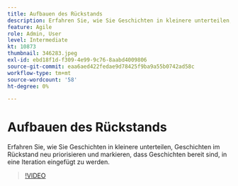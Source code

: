 ```yaml
---
title: Aufbauen des Rückstands
description: Erfahren Sie, wie Sie Geschichten in kleinere unterteilen, Geschichten im Rückstand neu priorisieren und markieren, dass Geschichten bereit sind, in eine Iteration eingefügt zu werden.
feature: Agile
role: Admin, User
level: Intermediate
kt: 10873
thumbnail: 346283.jpeg
exl-id: ebd18f1d-f309-4e99-9c76-8aabd4009806
source-git-commit: eaa6aed422fedae9d78425f9ba9a55b0742ad58c
workflow-type: tm+mt
source-wordcount: '58'
ht-degree: 0%

---
```


# Aufbauen des Rückstands

Erfahren Sie, wie Sie Geschichten in kleinere unterteilen, Geschichten im Rückstand neu priorisieren und markieren, dass Geschichten bereit sind, in eine Iteration eingefügt zu werden.

>[!VIDEO](https://video.tv.adobe.com/v/346283/?quality=12&learn=on)
